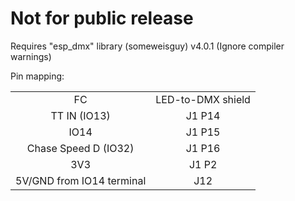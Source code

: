 
# **Not for public release**

Requires "esp_dmx" library (someweisguy) v4.0.1
(Ignore compiler warnings)

Pin mapping:
<table>
    <tr>
     <td align="center">FC</td><td align="center">LED-to-DMX shield</td>
    </tr>
    <tr>
     <td align="center">TT IN (IO13)</a></td>
     <td align="center">J1 P14</td>
    </tr>
    <tr>
     <td align="center">IO14</td>
     <td align="center">J1 P15</td>
    </tr>
    <tr>
     <td align="center">Chase Speed D (IO32)</td>
     <td align="center">J1 P16</td>
    </tr>
  <tr>
     <td align="center">3V3</td>
     <td align="center">J1 P2</td>
    </tr>
  <tr>
     <td align="center">5V/GND from IO14 terminal</td>
     <td align="center">J12</td>
    </tr>
</table>

